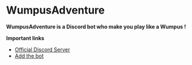<h1>WumpusAdventure</h1>

**WumpusAdventure is a Discord bot who make you play like a Wumpus !**


**__Important links__**

* [Official Discord Server](#)
* [Add the bot](https://discordapp.com/oauth2/authorize?client_id=591524919112630272&scope=bot&permissions=2146958839)
